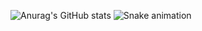 ![Anurag's GitHub stats](https://github-readme-stats.vercel.app/api?username=DevZiee&show_icons=true&theme=radical)
![Snake animation](https://github.com/thepiyushmalhotra/thepiyushmalhotra/blob/output/github-contribution-grid-snake.svg)

